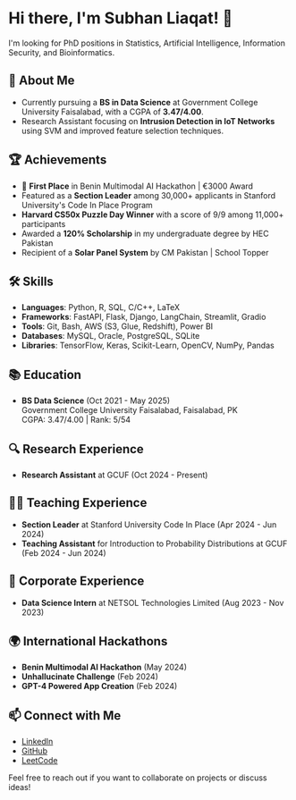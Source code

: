 # Hi there, I'm Subhan Liaqat! 👋

I'm looking for PhD positions in Statistics, Artificial Intelligence, Information Security, and Bioinformatics.

## 🌱 About Me
- Currently pursuing a **BS in Data Science** at Government College University Faisalabad, with a CGPA of **3.47/4.00**.
- Research Assistant focusing on **Intrusion Detection in IoT Networks** using SVM and improved feature selection techniques.

## 🏆 Achievements
- 🥇 **First Place** in Benin Multimodal AI Hackathon | €3000 Award
- Featured as a **Section Leader** among 30,000+ applicants in Stanford University's Code In Place Program
- **Harvard CS50x Puzzle Day Winner** with a score of 9/9 among 11,000+ participants
- Awarded a **120% Scholarship** in my undergraduate degree by HEC Pakistan
- Recipient of a **Solar Panel System** by CM Pakistan | School Topper

## 🛠️ Skills
- **Languages**: Python, R, SQL, C/C++, LaTeX
- **Frameworks**: FastAPI, Flask, Django, LangChain, Streamlit, Gradio
- **Tools**: Git, Bash, AWS (S3, Glue, Redshift), Power BI
- **Databases**: MySQL, Oracle, PostgreSQL, SQLite
- **Libraries**: TensorFlow, Keras, Scikit-Learn, OpenCV, NumPy, Pandas

## 📚 Education
- **BS Data Science** (Oct 2021 - May 2025)  
  Government College University Faisalabad, Faisalabad, PK  
  CGPA: 3.47/4.00 | Rank: 5/54

## 🔍 Research Experience
- **Research Assistant** at GCUF (Oct 2024 - Present)
 
## 🧑‍🏫 Teaching Experience
- **Section Leader** at Stanford University Code In Place (Apr 2024 - Jun 2024)
- **Teaching Assistant** for Introduction to Probability Distributions at GCUF (Feb 2024 - Jun 2024)
 
## 💼 Corporate Experience
- **Data Science Intern** at NETSOL Technologies Limited (Aug 2023 - Nov 2023)

## 🌍 International Hackathons
- **Benin Multimodal AI Hackathon** (May 2024)
- **Unhallucinate Challenge** (Feb 2024)
- **GPT-4 Powered App Creation** (Feb 2024)

## 📫 Connect with Me
- [LinkedIn](https://www.linkedin.com/in/subhan-liaqat)
- [GitHub](https://github.com/subhan-liaqat)
- [LeetCode](https://leetcode.com/subhanliaqat)

Feel free to reach out if you want to collaborate on projects or discuss ideas!
